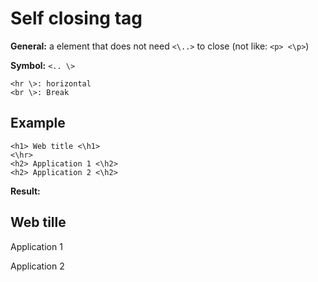 # Self closing tag

**General:** a element that does not need ``<\..>`` to close (not like: ``<p> <\p>``)

**Symbol:** ``<.. \>``
````
<hr \>: horizontal
<br \>: Break
````

## Example
````
<h1> Web title <\h1>
<\hr>
<h2> Application 1 <\h2>
<h2> Application 2 <\h2>
````
**Result:**

**Web tille**
---------------------------------------
Application 1

Application 2



